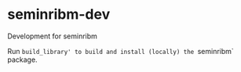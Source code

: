# seminribm-dev
Development for seminribm

Run `build_library' to build and install (locally) the `seminribm` package.
